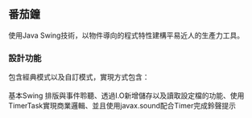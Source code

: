 ## 番茄鐘
使用Java Swing技術，以物件導向的程式特性建構平易近人的生產力工具。

### 設計功能
包含經典模式以及自訂模式，實現方式包含：<br></br>
基本Swing 排版與事件聆聽、透過I.O新增儲存以及讀取設定檔的功能、使用TimerTask實現商業邏輯、並且使用javax.sound配合Timer完成鈴聲提示
